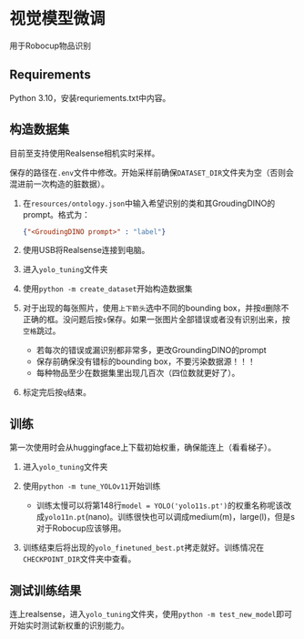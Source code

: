 # 视觉模型微调
用于Robocup物品识别

## Requirements
Python 3.10，安装requriements.txt中内容。

## 构造数据集
目前至支持使用Realsense相机实时采样。

保存的路径在`.env`文件中修改。开始采样前确保`DATASET_DIR`文件夹为空（否则会混进前一次构造的脏数据）。

1. 在`resources/ontology.json`中输入希望识别的类和其GroudingDINO的prompt。格式为：
    ```json
    {"<GroudingDINO prompt>" : "label"}
    ```

2. 使用USB将Realsense连接到电脑。

3. 进入`yolo_tuning`文件夹

4. 使用`python -m create_dataset`开始构造数据集

5. 对于出现的每张照片，使用`上下箭头`选中不同的bounding box，并按`d`删除不正确的框。没问题后按`s`保存。如果一张图片全部错误或者没有识别出来，按`空格`跳过。
    * 若每次的错误或漏识别都非常多，更改GroundingDINO的prompt
    * 保存前确保没有错标的bounding box，不要污染数据源！！！
    * 每种物品至少在数据集里出现几百次（四位数就更好了）。

6. 标定完后按`q`结束。

## 训练
第一次使用时会从huggingface上下载初始权重，确保能连上（看看梯子）。

1. 进入`yolo_tuning`文件夹

2. 使用`python -m tune_YOLOv11`开始训练
    * 训练太慢可以将第148行`model = YOLO('yolo11s.pt')`的权重名称呢该改成`yolo11n.pt`(nano)。训练很快也可以调成medium(m)，large(l)，但是s对于Robocup应该够用。

3. 训练结束后将出现的`yolo_finetuned_best.pt`拷走就好。训练情况在`CHECKPOINT_DIR`文件夹中查看。

## 测试训练结果
连上realsense，进入`yolo_tuning`文件夹，使用`python -m test_new_model`即可开始实时测试新权重的识别能力。